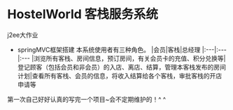 # HostelWorld 客栈服务系统
j2ee大作业
- springMVC框架搭建
 本系统使用者有三种角色。
 |会员|客栈|总经理
 |:---|:---|:---
 |浏览所有客栈、房间信息，预订房间，有关会员卡的充值、积分兑换等|登记顾客（包括会员和非会员）的入店、离店、结算，管理本客栈发布的房间计划|查看所有客栈、会员的信息，将收入结算给各个客栈，审批客栈的开店申请等

 第一次自己好好认真的写完一个项目~会不定期维护的！^ ^ 
